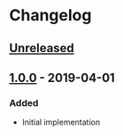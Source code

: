 # Changelog

## [Unreleased][]

## [1.0.0][] - 2019-04-01

### Added

- Initial implementation


[Unreleased]: https://github.com/niksy/advertol-service-google-dfp/compare/v1.0.0...HEAD
[1.0.0]: https://github.com/niksy/advertol-service-google-dfp/tree/v1.0.0